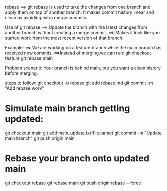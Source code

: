 rebase
==> git rebase is used to take the changes from one branch and apply them on top of another branch.
It makes commit history linear and clean by avoiding extra merge commits.

Use of git rebase
==> Update the branch with the latest changes from another branch without creating a merge commit.
==> Makes it look like you started work from the most recent version of that branch.

Example:
==> We are working on a feature branch while the main branch has received new commits.
==>Instead of merging,we can run:
git checkout feature
git rebase main

Problem scenario: Your branch is behind main, but you want a clean history before merging.

steps to follow:
git checkout -b rebase
git add rebase.md
git commit -m "Add rebase work"

# Simulate main branch getting updated:
git checkout main
git add main_update.txt(file.name)
git commit -m "Update main branch"
git push origin main

# Rebase your branch onto updated main
git checkout rebase
git rebase main
git push origin rebase --force